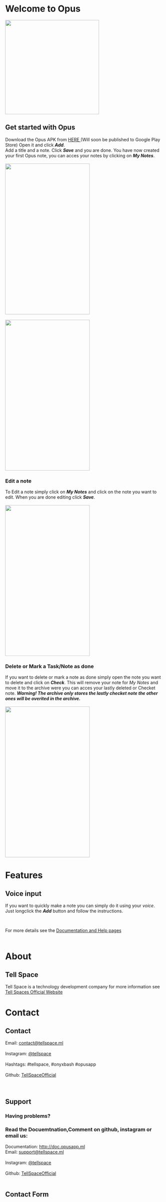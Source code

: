 # Welcome to Opus
<img src="logo.png" width="300" height="300">
<br>

## Get started with Opus

Download the Opus APK from <a href="https://drive.google.com/uc?export=download&id=0B6FSSEN7obfyaFMxczRZNWp3Ujg"> HERE </a>
(Will soon be published to Google Play Store)
Open it and click ***Add***.<br>
Add a title and a note.
Click ***Save*** and you are done.
You have now created your first Opus note, you can acces your notes by clicking on ***My Notes***.
<br>
<br>
<img src="Screenshot_20170603-235646.png" width="270" height="480">
<br>
<br>
<img src="Screenshot_20170603-235728.png" width="270" height="480">
<br>

### Edit a note

To Edit a note simply click on ***My Notes*** and click on the note you want to edit.
When you are done editing click ***Save***.
<br>
<br>
<img src="Screenshot_20170603-235737.png" width="270" height="480">
<br>

### Delete or Mark a Task/Note as done

If you want to delete or mark a note as done simply open the note you want to delete and click on ***Check***. This will remove your note for _My Notes_ and move it to the archive were you can acces your lastly deleted or Checket note.
***Warning! The archive only stores the lastly checket note the other ones will be overited in the archive.***
<br>
<br>
<img src="Screenshot_20170604-002200.png" width="270" height="480">
<br>

# Features

## Voice input

If you want to quickly make a note you can simply do it using your _voice_. Just longclick the ***Add*** button and follow the instructions.

<br>

For more details see the <a href="http://doc.opusapp.ml"> Documentation and Help pages </a>
<br>
<br>
# About

## Tell Space

Tell Space is a technology development company for more information see <a href="http://tellspace.ml"> Tell Spaces Official Website </a>

# Contact
## Contact
Email: contact@tellspace.ml
<br>
<br>
Instagram: <a href="http://www.instagram.com/tellspace/"> @tellspace </a>
<br>
<br>
Hashtags: #tellspace, #onyxbash #opusapp
<br>
<br>
Github: <a href="https://github.com/TellSpaceOfficial"> TellSpaceOfficial </a>
<br>
<br>
<br>
## Support
### Having problems?
### Read the Docuemtnation,Comment on github, instagram or email us:
Documentation: <a href="http://doc.opusapp.ml"> http://doc.opusapp.ml </a>
<br>
Email: support@tellspace.ml
<br>
<br>
Instagram: <a href="http://www.instagram.com/tellspace/"> @tellspace </a>
<br>
<br>
Github: <a href="https://github.com/TellSpaceOfficial"> TellSpaceOfficial </a>
<br> <br>
## Contact Form
<br>
<br>
